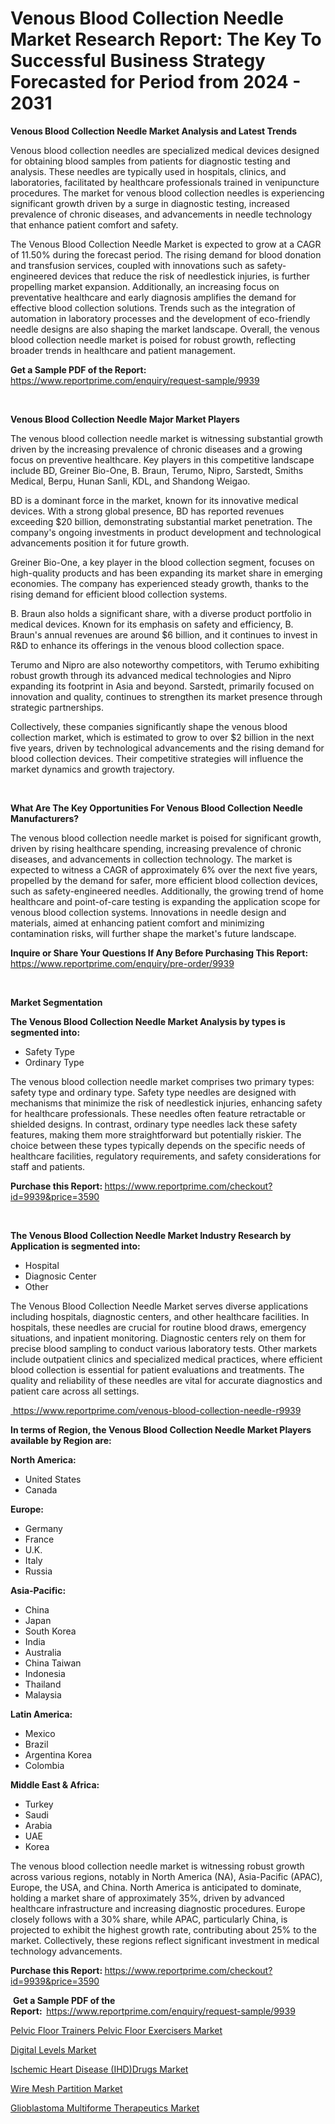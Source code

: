 <p><h1>Venous Blood Collection Needle Market Research Report: The Key To Successful Business Strategy Forecasted for Period from 2024 - 2031</h1></p><p><strong>Venous Blood Collection Needle Market Analysis and Latest Trends</strong></p>
<p><p>Venous blood collection needles are specialized medical devices designed for obtaining blood samples from patients for diagnostic testing and analysis. These needles are typically used in hospitals, clinics, and laboratories, facilitated by healthcare professionals trained in venipuncture procedures. The market for venous blood collection needles is experiencing significant growth driven by a surge in diagnostic testing, increased prevalence of chronic diseases, and advancements in needle technology that enhance patient comfort and safety. </p><p>The Venous Blood Collection Needle Market is expected to grow at a CAGR of 11.50% during the forecast period. The rising demand for blood donation and transfusion services, coupled with innovations such as safety-engineered devices that reduce the risk of needlestick injuries, is further propelling market expansion. Additionally, an increasing focus on preventative healthcare and early diagnosis amplifies the demand for effective blood collection solutions. Trends such as the integration of automation in laboratory processes and the development of eco-friendly needle designs are also shaping the market landscape. Overall, the venous blood collection needle market is poised for robust growth, reflecting broader trends in healthcare and patient management.</p></p>
<p><strong>Get a Sample PDF of the Report:&nbsp;</strong> <a href="https://www.reportprime.com/enquiry/request-sample/9939?utm_campaign=1743&utm_medium=2&utm_source=Github&utm_content=ia&utm_term=28112024&utm_id=venous-blood-collection-needle">https://www.reportprime.com/enquiry/request-sample/9939</a></p>
<p>&nbsp;</p>
<p><strong>Venous Blood Collection Needle Major Market Players</strong></p>
<p><p>The venous blood collection needle market is witnessing substantial growth driven by the increasing prevalence of chronic diseases and a growing focus on preventive healthcare. Key players in this competitive landscape include BD, Greiner Bio-One, B. Braun, Terumo, Nipro, Sarstedt, Smiths Medical, Berpu, Hunan Sanli, KDL, and Shandong Weigao.</p><p>BD is a dominant force in the market, known for its innovative medical devices. With a strong global presence, BD has reported revenues exceeding $20 billion, demonstrating substantial market penetration. The company's ongoing investments in product development and technological advancements position it for future growth.</p><p>Greiner Bio-One, a key player in the blood collection segment, focuses on high-quality products and has been expanding its market share in emerging economies. The company has experienced steady growth, thanks to the rising demand for efficient blood collection systems.</p><p>B. Braun also holds a significant share, with a diverse product portfolio in medical devices. Known for its emphasis on safety and efficiency, B. Braun's annual revenues are around $6 billion, and it continues to invest in R&D to enhance its offerings in the venous blood collection space.</p><p>Terumo and Nipro are also noteworthy competitors, with Terumo exhibiting robust growth through its advanced medical technologies and Nipro expanding its footprint in Asia and beyond. Sarstedt, primarily focused on innovation and quality, continues to strengthen its market presence through strategic partnerships.</p><p>Collectively, these companies significantly shape the venous blood collection market, which is estimated to grow to over $2 billion in the next five years, driven by technological advancements and the rising demand for blood collection devices. Their competitive strategies will influence the market dynamics and growth trajectory.</p></p>
<p>&nbsp;</p>
<p><strong>What Are The Key Opportunities For Venous Blood Collection Needle Manufacturers?</strong></p>
<p><p>The venous blood collection needle market is poised for significant growth, driven by rising healthcare spending, increasing prevalence of chronic diseases, and advancements in collection technology. The market is expected to witness a CAGR of approximately 6% over the next five years, propelled by the demand for safer, more efficient blood collection devices, such as safety-engineered needles. Additionally, the growing trend of home healthcare and point-of-care testing is expanding the application scope for venous blood collection systems. Innovations in needle design and materials, aimed at enhancing patient comfort and minimizing contamination risks, will further shape the market's future landscape.</p></p>
<p><strong>Inquire or Share Your Questions If Any Before Purchasing This Report:</strong> <a href="https://www.reportprime.com/enquiry/pre-order/9939?utm_campaign=1743&utm_medium=2&utm_source=Github&utm_content=ia&utm_term=28112024&utm_id=venous-blood-collection-needle">https://www.reportprime.com/enquiry/pre-order/9939</a></p>
<p>&nbsp;</p>
<p><strong>Market Segmentation</strong></p>
<p><strong>The Venous Blood Collection Needle Market Analysis by types is segmented into:</strong></p>
<p><ul><li>Safety Type</li><li>Ordinary Type</li></ul></p>
<p><p>The venous blood collection needle market comprises two primary types: safety type and ordinary type. Safety type needles are designed with mechanisms that minimize the risk of needlestick injuries, enhancing safety for healthcare professionals. These needles often feature retractable or shielded designs. In contrast, ordinary type needles lack these safety features, making them more straightforward but potentially riskier. The choice between these types typically depends on the specific needs of healthcare facilities, regulatory requirements, and safety considerations for staff and patients.</p></p>
<p><strong>Purchase this Report:&nbsp;</strong><a href="https://www.reportprime.com/checkout?id=9939&price=3590&utm_campaign=1743&utm_medium=2&utm_source=Github&utm_content=ia&utm_term=28112024&utm_id=venous-blood-collection-needle">https://www.reportprime.com/checkout?id=9939&price=3590</a></p>
<p>&nbsp;</p>
<p><strong>The Venous Blood Collection Needle Market Industry Research by Application is segmented into:</strong></p>
<p><ul><li>Hospital</li><li>Diagnosic Center</li><li>Other</li></ul></p>
<p><p>The Venous Blood Collection Needle Market serves diverse applications including hospitals, diagnostic centers, and other healthcare facilities. In hospitals, these needles are crucial for routine blood draws, emergency situations, and inpatient monitoring. Diagnostic centers rely on them for precise blood sampling to conduct various laboratory tests. Other markets include outpatient clinics and specialized medical practices, where efficient blood collection is essential for patient evaluations and treatments. The quality and reliability of these needles are vital for accurate diagnostics and patient care across all settings.</p></p>
<p><a href="https://www.reportprime.com/venous-blood-collection-needle-r9939?utm_campaign=1743&utm_medium=2&utm_source=Github&utm_content=ia&utm_term=28112024&utm_id=venous-blood-collection-needle">&nbsp;https://www.reportprime.com/venous-blood-collection-needle-r9939</a></p>
<p><strong>In terms of Region, the Venous Blood Collection Needle Market Players available by Region are:</strong></p>
<p>
    <p> <strong> North America: </strong>
        <ul>
            <li>United States</li>
            <li>Canada</li>
        </ul>
        </p> 
    <p> <strong> Europe: </strong>
        <ul>
            <li>Germany</li>
            <li>France</li>
            <li>U.K.</li>
            <li>Italy</li>
            <li>Russia</li>
        </ul>
        </p> 
    <p> <strong> Asia-Pacific: </strong>
        <ul>
            <li>China</li>
            <li>Japan</li>
            <li>South Korea</li>
            <li>India</li>
            <li>Australia</li>
            <li>China Taiwan</li>
            <li>Indonesia</li>
            <li>Thailand</li>
            <li>Malaysia</li>
        </ul>
        </p> 
    <p> <strong> Latin America: </strong>
        <ul>
            <li>Mexico</li>
            <li>Brazil</li>
            <li>Argentina Korea</li>
            <li>Colombia</li>
        </ul>
        </p> 
    <p> <strong> Middle East & Africa: </strong>
        <ul>
            <li>Turkey</li>
            <li>Saudi</li>
            <li>Arabia</li>
            <li>UAE</li>
            <li>Korea</li>
        </ul>
    </p>
    </p>
<p><p>The venous blood collection needle market is witnessing robust growth across various regions, notably in North America (NA), Asia-Pacific (APAC), Europe, the USA, and China. North America is anticipated to dominate, holding a market share of approximately 35%, driven by advanced healthcare infrastructure and increasing diagnostic procedures. Europe closely follows with a 30% share, while APAC, particularly China, is projected to exhibit the highest growth rate, contributing about 25% to the market. Collectively, these regions reflect significant investment in medical technology advancements.</p></p>
<p><strong>Purchase this Report: </strong><a href="https://www.reportprime.com/checkout?id=9939&price=3590&utm_campaign=1743&utm_medium=2&utm_source=Github&utm_content=ia&utm_term=28112024&utm_id=venous-blood-collection-needle">https://www.reportprime.com/checkout?id=9939&price=3590</a></p>
<p>&nbsp;<strong>Get a Sample PDF of the Report:&nbsp;&nbsp;</strong><a href="https://www.reportprime.com/enquiry/request-sample/9939?utm_campaign=1743&utm_medium=2&utm_source=Github&utm_content=ia&utm_term=28112024&utm_id=venous-blood-collection-needle">https://www.reportprime.com/enquiry/request-sample/9939</a></p>
<p><strong></strong></p>
<p><p><a href="https://github.com/marlanamarvn/Market-Research-Report-List-1/blob/main/pelvic-floor-trainers-pelvic-floor-exercisers-market.md?utm_campaign=1743&utm_medium=2&utm_source=Github&utm_content=ia&utm_term=28112024&utm_id=venous-blood-collection-needle">Pelvic Floor Trainers Pelvic Floor Exercisers Market</a></p><p><a href="https://www.linkedin.com/pulse/strategic-roadmap-success-global-digital-levels-market-xgcie?utm_campaign=1743&utm_medium=2&utm_source=Github&utm_content=ia&utm_term=28112024&utm_id=venous-blood-collection-needle">Digital Levels Market</a></p><p><a href="https://issuu.com/reportprime-2/docs/ischemic-heart-disease-ihddrugs-mar_0b1e2f93c59041?utm_campaign=1743&utm_medium=2&utm_source=Github&utm_content=ia&utm_term=28112024&utm_id=venous-blood-collection-needle">Ischemic Heart Disease (IHD)Drugs Market</a></p><p><a href="https://www.linkedin.com/pulse/deep-dive-wire-mesh-partition-market-itstrends-segmentation-ltjre?utm_campaign=1743&utm_medium=2&utm_source=Github&utm_content=ia&utm_term=28112024&utm_id=venous-blood-collection-needle">Wire Mesh Partition Market</a></p><p><a href="https://issuu.com/reportprime-2/docs/glioblastoma-multiforme-therapeutic_e372ef03a284d4?utm_campaign=1743&utm_medium=2&utm_source=Github&utm_content=ia&utm_term=28112024&utm_id=venous-blood-collection-needle">Glioblastoma Multiforme Therapeutics Market</a></p></p>